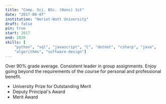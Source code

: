 ```yaml
---
title: "Comp. Sci. BSc. (Hons) 1st"
date: "2017-09-07"
institution: "Heriot-Watt University"
draft: false
pin: true
start: 2017
end: 2020
skills: [
    "python", "sql", "javascript", "C", "dotnet", "csharp", "java",
    "algorithms", "software-design"]
---
```


Over 90% grade average. Consistent leader in group assignments.
Enjoy going beyond the requirements of the course for personal and
professional benefit.

- University Prize for Outstanding Merit
- Deputy Principal's Award
- Merit Award
